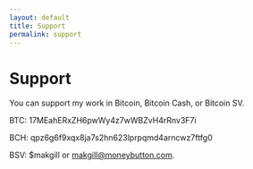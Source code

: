 ```yaml
---
layout: default
title: Support
permalink: support
---
```


# Support

You can support my work in Bitcoin, Bitcoin Cash, or Bitcoin SV.

BTC: 17MEahERxZH6pwWy4z7wWBZvH4rRnv3F7i

BCH: qpz6g6f9xqx8ja7s2hn623lprpqmd4arncwz7ftfg0

BSV: $makgill or makgill@moneybutton.com.
